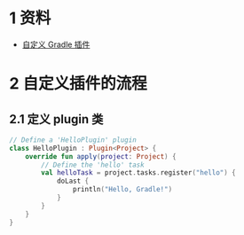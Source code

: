 # 1 资料

- [自定义 Gradle 插件](https://docs.gradle.org/current/userguide/plugin_basics.html#3_local_plugins)

# 2 自定义插件的流程

## 2.1 定义 plugin 类

```kotlin
// Define a 'HelloPlugin' plugin
class HelloPlugin : Plugin<Project> {
    override fun apply(project: Project) {
        // Define the 'hello' task
        val helloTask = project.tasks.register("hello") {
            doLast {
                println("Hello, Gradle!")
            }
        }
    }
}
```